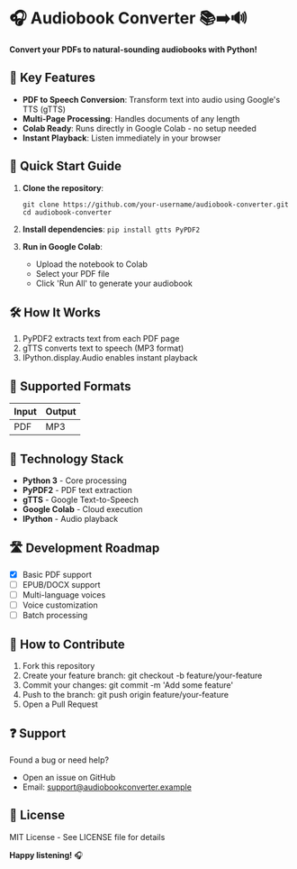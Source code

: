 # 🎧 Audiobook Converter 📚➡️🔊  
**Convert your PDFs to natural-sounding audiobooks with Python!**

## 🌟 Key Features
- **PDF to Speech Conversion**: Transform text into audio using Google's TTS (gTTS)
- **Multi-Page Processing**: Handles documents of any length
- **Colab Ready**: Runs directly in Google Colab - no setup needed
- **Instant Playback**: Listen immediately in your browser

## 🚀 Quick Start Guide

1. **Clone the repository**:
   ```
   git clone https://github.com/your-username/audiobook-converter.git
   cd audiobook-converter
   ```

2. **Install dependencies**:
   ```pip install gtts PyPDF2```

3. **Run in Google Colab**:
   - Upload the notebook to Colab
   - Select your PDF file
   - Click 'Run All' to generate your audiobook

## 🛠️ How It Works
1. PyPDF2 extracts text from each PDF page
2. gTTS converts text to speech (MP3 format)
3. IPython.display.Audio enables instant playback

## 📂 Supported Formats
| Input | Output |
|-------|--------|
| PDF   | MP3    |

## 🔧 Technology Stack
- **Python 3** - Core processing
- **PyPDF2** - PDF text extraction
- **gTTS** - Google Text-to-Speech
- **Google Colab** - Cloud execution
- **IPython** - Audio playback

## 🛣️ Development Roadmap
- [x] Basic PDF support
- [ ] EPUB/DOCX support
- [ ] Multi-language voices
- [ ] Voice customization
- [ ] Batch processing

## 🤝 How to Contribute
1. Fork this repository
2. Create your feature branch:
   git checkout -b feature/your-feature
3. Commit your changes:
   git commit -m 'Add some feature'
4. Push to the branch:
   git push origin feature/your-feature
5. Open a Pull Request

## ❓ Support
Found a bug or need help?
- Open an issue on GitHub
- Email: support@audiobookconverter.example

## 📜 License
MIT License - See LICENSE file for details

**Happy listening!** 🎧

